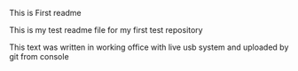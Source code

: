 This is First readme

This is my test readme file for my first test repository

This text was written in working office with live usb system and uploaded by git from console
